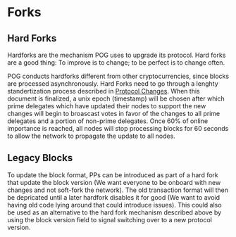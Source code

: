 # Forks

## Hard Forks

Hardforks are the mechanism POG uses to upgrade its protocol. Hard forks are a good thing: To improve is to change; to be perfect is to change often.

POG conducts hardforks different from other cryptocurrencies, since blocks are processed asynchronously.
Hard Forks need to go through a lenghty standertization process described in [Protocol Changes](./protocol-changes.md). When this document is finalized, a unix epoch (timestamp) will be chosen after which prime delegates which have updated their nodes to support the new changes will begin to broascast votes in favor of the changes to all prime delegates and a portion of non-prime delegates. Once 60% of online importance is reached, all nodes will stop processing blocks for 60 seconds to allow the network to propagate the update to all nodes.

## Legacy Blocks

To update the block format, PPs can be introduced as part of a hard fork that update the block version (We want everyone to be onboard with new changes and not soft-fork the network). The old transaction format will then be depricated until a later hardfork disables it for good (We want to avoid having old code lying around that could introduce issues). This could also be used as an alternative to the hard fork mechanism described above by using the block version field to signal switching over to a new protocol version.
